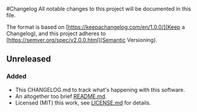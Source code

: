#Changelog
All notable changes to this project will be documented in this file.

The format is based on [https://keepachangelog.com/en/1.0.0/](Keep a Changelog), and this project adheres to [https://semver.org/spec/v2.0.0.html](Semantic Versioning).

## Unreleased

### Added
- This CHANGELOG.md to track what's happening with this software.
- An altogether too brief [README.md](README.md).
- Licensed (MIT) this work, see [LICENSE.md](LICENSE.md) for details.
